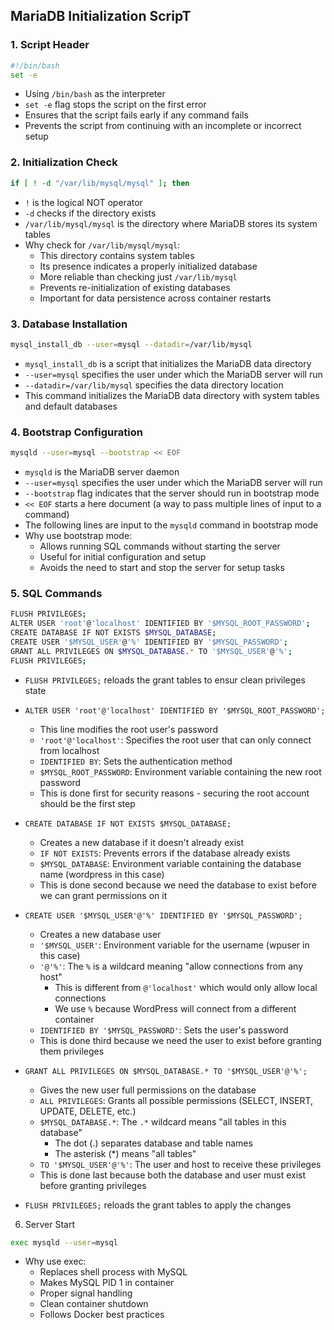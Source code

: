 ## MariaDB Initialization ScripT

### 1. Script Header

```bash
#!/bin/bash
set -e
```
- Using `/bin/bash` as the interpreter
- `set -e` flag stops the script on the first error
- Ensures that the script fails early if any command fails
- Prevents the script from continuing with an incomplete or incorrect setup

### 2. Initialization Check

```bash
if [ ! -d "/var/lib/mysql/mysql" ]; then
```
- `!` is the logical NOT operator
- `-d` checks if the directory exists
- `/var/lib/mysql/mysql` is the directory where MariaDB stores its system tables
- Why check for `/var/lib/mysql/mysql`:
    - This directory contains system tables
    - Its presence indicates a properly initialized database
    - More reliable than checking just `/var/lib/mysql`
    - Prevents re-initialization of existing databases
    - Important for data persistence across container restarts

### 3. Database Installation


```bash
mysql_install_db --user=mysql --datadir=/var/lib/mysql
```

- `mysql_install_db` is a script that initializes the MariaDB data directory
- `--user=mysql` specifies the user under which the MariaDB server will run
- `--datadir=/var/lib/mysql` specifies the data directory location
- This command initializes the MariaDB data directory with system tables and default databases


### 4. Bootstrap Configuration

```bash
mysqld --user=mysql --bootstrap << EOF
```

- `mysqld` is the MariaDB server daemon
- `--user=mysql` specifies the user under which the MariaDB server will run
- `--bootstrap` flag indicates that the server should run in bootstrap mode
- `<< EOF` starts a here document (a way to pass multiple lines of input to a command)
- The following lines are input to the `mysqld` command in bootstrap mode
- Why use bootstrap mode:
    - Allows running SQL commands without starting the server
    - Useful for initial configuration and setup
    - Avoids the need to start and stop the server for setup tasks

### 5. SQL Commands

```bash
FLUSH PRIVILEGES;
ALTER USER 'root'@'localhost' IDENTIFIED BY '$MYSQL_ROOT_PASSWORD';
CREATE DATABASE IF NOT EXISTS $MYSQL_DATABASE;
CREATE USER '$MYSQL_USER'@'%' IDENTIFIED BY '$MYSQL_PASSWORD';
GRANT ALL PRIVILEGES ON $MYSQL_DATABASE.* TO '$MYSQL_USER'@'%';
FLUSH PRIVILEGES;
```

- `FLUSH PRIVILEGES;` reloads the grant tables to ensur clean privileges state
- `ALTER USER 'root'@'localhost' IDENTIFIED BY '$MYSQL_ROOT_PASSWORD';`
    - This line modifies the root user's password
    - `'root'@'localhost'`: Specifies the root user that can only connect from localhost
    - `IDENTIFIED BY`: Sets the authentication method
    - `$MYSQL_ROOT_PASSWORD`: Environment variable containing the new root password
    - This is done first for security reasons - securing the root account should be the first step

- `CREATE DATABASE IF NOT EXISTS $MYSQL_DATABASE;`
    - Creates a new database if it doesn't already exist
    - `IF NOT EXISTS`: Prevents errors if the database already exists
    - `$MYSQL_DATABASE`: Environment variable containing the database name (wordpress in this case)
    - This is done second because we need the database to exist before we can grant permissions on it

- `CREATE USER '$MYSQL_USER'@'%' IDENTIFIED BY '$MYSQL_PASSWORD';`
    - Creates a new database user
    - `'$MYSQL_USER'`: Environment variable for the username (wpuser in this case)
    - `'@'%'`: The `%` is a wildcard meaning "allow connections from any host"
        - This is different from `@'localhost'` which would only allow local connections
        - We use `%` because WordPress will connect from a different container
    - `IDENTIFIED BY '$MYSQL_PASSWORD'`: Sets the user's password
    - This is done third because we need the user to exist before granting them privileges
- `GRANT ALL PRIVILEGES ON $MYSQL_DATABASE.* TO '$MYSQL_USER'@'%';`
    - Gives the new user full permissions on the database
    - `ALL PRIVILEGES`: Grants all possible permissions (SELECT, INSERT, UPDATE, DELETE, etc.)
    - `$MYSQL_DATABASE.*`: The `.*` wildcard means "all tables in this database"
        - The dot (.) separates database and table names
        - The asterisk (*) means "all tables"
    - `TO '$MYSQL_USER'@'%'`: The user and host to receive these privileges
    - This is done last because both the database and user must exist before granting privileges
- `FLUSH PRIVILEGES;` reloads the grant tables to apply the changes


6. Server Start

```bash
exec mysqld --user=mysql
```

- Why use exec:
    - Replaces shell process with MySQL
    - Makes MySQL PID 1 in container
    - Proper signal handling
    - Clean container shutdown
    - Follows Docker best practices
